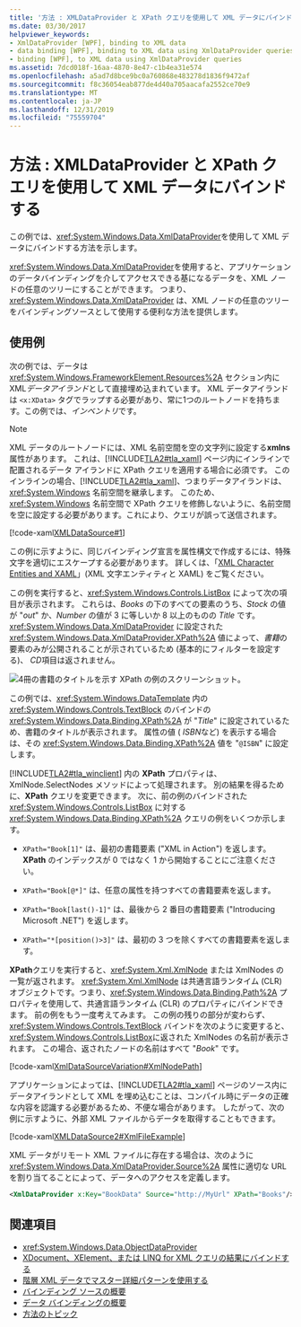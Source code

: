 ```yaml
---
title: '方法 : XMLDataProvider と XPath クエリを使用して XML データにバインドする'
ms.date: 03/30/2017
helpviewer_keywords:
- XmlDataProvider [WPF], binding to XML data
- data binding [WPF], binding to XML data using XmlDataProvider queries
- binding [WPF], to XML data using XmlDataProvider queries
ms.assetid: 7dcd018f-16aa-4870-8e47-c1b4ea31e574
ms.openlocfilehash: a5ad7d8bce9bc0a760868e483278d1836f9472af
ms.sourcegitcommit: f8c36054eab877de4d40a705aacafa2552ce70e9
ms.translationtype: MT
ms.contentlocale: ja-JP
ms.lasthandoff: 12/31/2019
ms.locfileid: "75559704"
---
```

# <a name="how-to-bind-to-xml-data-using-an-xmldataprovider-and-xpath-queries"></a>方法 : XMLDataProvider と XPath クエリを使用して XML データにバインドする
この例では、<xref:System.Windows.Data.XmlDataProvider>を使用して XML データにバインドする方法を示します。  
  
 <xref:System.Windows.Data.XmlDataProvider>を使用すると、アプリケーションのデータバインディングを介してアクセスできる基になるデータを、XML ノードの任意のツリーにすることができます。 つまり、<xref:System.Windows.Data.XmlDataProvider> は、XML ノードの任意のツリーをバインディングソースとして使用する便利な方法を提供します。  
  
## <a name="example"></a>使用例  
 次の例では、データは <xref:System.Windows.FrameworkElement.Resources%2A> セクション内に XML*データアイランド*として直接埋め込まれています。 XML データアイランドは `<x:XData>` タグでラップする必要があり、常に1つのルートノードを持ちます。この例では、*インベントリ*です。  
  
> [!NOTE]
> XML データのルートノードには、XML 名前空間を空の文字列に設定する**xmlns**属性があります。 これは、[!INCLUDE[TLA2#tla_xaml](../../../../includes/tla2sharptla-xaml-md.md)] ページ内にインラインで配置されるデータ アイランドに XPath クエリを適用する場合に必須です。 このインラインの場合、[!INCLUDE[TLA2#tla_xaml](../../../../includes/tla2sharptla-xaml-md.md)]、つまりデータアイランドは、<xref:System.Windows> 名前空間を継承します。 このため、<xref:System.Windows> 名前空間で XPath クエリを修飾しないように、名前空間を空に設定する必要があります。これにより、クエリが誤って送信されます。  
  
 [!code-xaml[XMLDataSource#1](~/samples/snippets/csharp/VS_Snippets_Wpf/XmlDataSource/CS/Window1.xaml#1)]  
  
 この例に示すように、同じバインディング宣言を属性構文で作成するには、特殊文字を適切にエスケープする必要があります。 詳しくは、「[XML Character Entities and XAML](../../../desktop-wpf/xaml-services/xml-character-entities.md)」(XML 文字エンティティと XAML) をご覧ください。  
  
 この例を実行すると、<xref:System.Windows.Controls.ListBox> によって次の項目が表示されます。 これらは、*Books* の下のすべての要素のうち、*Stock* の値が "*out*" か、*Number* の値が 3 に等しいか 8 以上のものの *Title* です。 <xref:System.Windows.Data.XmlDataProvider> に設定された <xref:System.Windows.Data.XmlDataProvider.XPath%2A> 値によって、*書籍*の要素のみが公開されることが示されているため (基本的にフィルターを設定する)、 *CD*項目は返されません。  
  
 ![4冊の書籍のタイトルを示す XPath の例のスクリーンショット。](./media/how-to-bind-to-xml-data-using-an-xmldataprovider-and-xpath-queries/xpath-example-listbox-details.png)  
  
 この例では、<xref:System.Windows.DataTemplate> 内の <xref:System.Windows.Controls.TextBlock> のバインドの <xref:System.Windows.Data.Binding.XPath%2A> が "*Title*" に設定されているため、書籍のタイトルが表示されます。 属性の値 ( *ISBN*など) を表示する場合は、その <xref:System.Windows.Data.Binding.XPath%2A> 値を "`@ISBN`" に設定します。  
  
 [!INCLUDE[TLA2#tla_winclient](../../../../includes/tla2sharptla-winclient-md.md)] 内の **XPath** プロパティは、XmlNode.SelectNodes メソッドによって処理されます。 別の結果を得るために、**XPath** クエリを変更できます。 次に、前の例のバインドされた <xref:System.Windows.Controls.ListBox> に対する <xref:System.Windows.Data.Binding.XPath%2A> クエリの例をいくつか示します。  
  
- `XPath="Book[1]"` は、最初の書籍要素 ("XML in Action") を返します。 **XPath** のインデックスが 0 ではなく 1 から開始することにご注意ください。  
  
- `XPath="Book[@*]"` は、任意の属性を持つすべての書籍要素を返します。  
  
- `XPath="Book[last()-1]"` は、最後から 2 番目の書籍要素 ("Introducing Microsoft .NET") を返します。  
  
- `XPath="*[position()>3]"` は、最初の 3 つを除くすべての書籍要素を返します。  
  
 **XPath**クエリを実行すると、<xref:System.Xml.XmlNode> または XmlNodes の一覧が返されます。 <xref:System.Xml.XmlNode> は共通言語ランタイム (CLR) オブジェクトです。つまり、<xref:System.Windows.Data.Binding.Path%2A> プロパティを使用して、共通言語ランタイム (CLR) のプロパティにバインドできます。 前の例をもう一度考えてみます。 この例の残りの部分が変わらず、<xref:System.Windows.Controls.TextBlock> バインドを次のように変更すると、<xref:System.Windows.Controls.ListBox>に返された XmlNodes の名前が表示されます。 この場合、返されたノードの名前はすべて "*Book*" です。  
  
 [!code-xaml[XmlDataSourceVariation#XmlNodePath](~/samples/snippets/csharp/VS_Snippets_Wpf/XmlDataSourceVariation/CS/Page1.xaml#xmlnodepath)]  
  
 アプリケーションによっては、[!INCLUDE[TLA2#tla_xaml](../../../../includes/tla2sharptla-xaml-md.md)] ページのソース内にデータアイランドとして XML を埋め込むことは、コンパイル時にデータの正確な内容を認識する必要があるため、不便な場合があります。 したがって、次の例に示すように、外部 XML ファイルからデータを取得することもできます。  
  
 [!code-xaml[XMLDataSource2#XmlFileExample](~/samples/snippets/csharp/VS_Snippets_Wpf/XmlDataSource2/CS/Window1.xaml#xmlfileexample)]  
  
 XML データがリモート XML ファイルに存在する場合は、次のように <xref:System.Windows.Data.XmlDataProvider.Source%2A> 属性に適切な URL を割り当てることによって、データへのアクセスを定義します。  
  
```xml  
<XmlDataProvider x:Key="BookData" Source="http://MyUrl" XPath="Books"/>  
```  
  
## <a name="see-also"></a>関連項目

- <xref:System.Windows.Data.ObjectDataProvider>
- [XDocument、XElement、または LINQ for XML クエリの結果にバインドする](how-to-bind-to-xdocument-xelement-or-linq-for-xml-query-results.md)
- [階層 XML データでマスター詳細パターンを使用する](how-to-use-the-master-detail-pattern-with-hierarchical-xml-data.md)
- [バインディング ソースの概要](binding-sources-overview.md)
- [データ バインディングの概要](../../../desktop-wpf/data/data-binding-overview.md)
- [方法のトピック](data-binding-how-to-topics.md)
